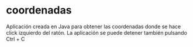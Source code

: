 # coordenadas
Aplicación creada en Java para obtener las coordenadas donde se hace click izquierdo del ratón.
La aplicación se puede detener también pulsando Ctrl + C
